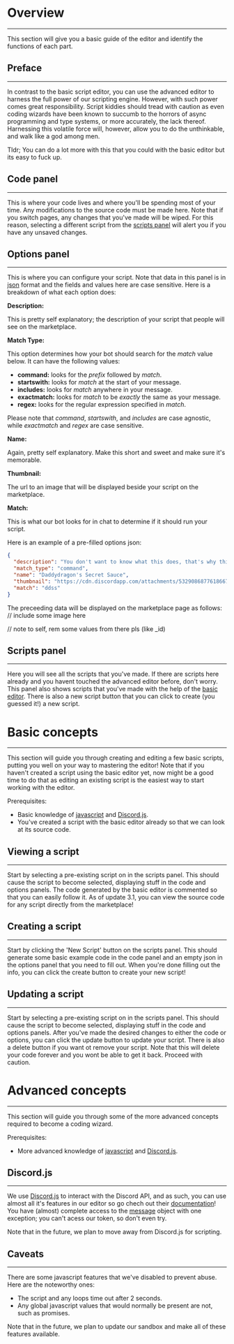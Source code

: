 # Overview
***

This section will give you a basic guide of the editor and identify the functions of each part.

## Preface
***
In contrast to the basic script editor, you can use the advanced editor to harness the full power of our scripting engine. However, with such power comes great responsibility. Script kiddies should tread with caution as even coding wizards have been known to succumb to the horrors of async programming and type systems, or more accurately, the lack thereof. Harnessing this volatile force will, however, allow you to do the unthinkable, and walk like a god among men.

Tldr; You can do a lot more with this that you could with the basic editor but its easy to fuck up.

## Code panel
***

This is where your code lives and where you'll be spending most of your time. Any modifications to the source code must be made here. Note that if you switch pages, any changes that you've made will be wiped. For this reason, selecting a different script from the [scripts panel](#scripts-panel) will alert you if you have any unsaved changes.

## Options panel
***

This is where you can configure your script. Note that data in this panel is in [json]() format and the fields and values here are case sensitive. Here is a breakdown of what each option does:

**Description:**

This is pretty self explanatory; the description of your script that people will see on the marketplace.

**Match Type:**

This option determines how your bot should search for the *match* value below. It can have the following values:
- **command:** looks for the *prefix* followed by *match*.
- **startswith:** looks for *match* at the start of your message.
- **includes:** looks for *match* anywhere in your message.
- **exactmatch:** looks for *match* to be *exactly* the same as your message.
- **regex:** looks for the regular expression specified in *match*.

Please note that *command*, *startswith*, and *includes* are case agnostic, while *exactmatch* and *regex* are case sensitive.

**Name:**

Again, pretty self explanatory. Make this short and sweet and make sure it's memorable.

**Thumbnail:**

The url to an image that will be displayed beside your script on the marketplace.

**Match:**

This is what our bot looks for in chat to determine if it should run your script.


Here is an example of a pre-filled options json:
```json
{
  "description": "You don't want to know what this does, that's why this description is useless.",
  "match_type": "command",
  "name": "Daddydragon's Secret Sauce",
  "thumbnail": "https://cdn.discordapp.com/attachments/532908687761866753/536883628651577345/ass.png",
  "match": "ddss"
}
```

The preceeding data will be displayed on the marketplace page as follows:
// include some image here

// note to self, rem some values from there pls (like _id)

## Scripts panel
***

Here you will see all the scripts that you've made. If there are scripts here already and you havent touched the advanced editor before, don't worry. This panel also shows scripts that you've made with the help of the [basic editor](). There is also a new script button that you can click to create (you guessed it!) a new script.

# Basic concepts
***

This section will guide you through creating and editing a few basic scripts, putting you well on your way to mastering the editor! Note that if you haven't created a script using the basic editor yet, now might be a good time to do that as editing an existing script is the easiest way to start working with the editor.

Prerequisites:
- Basic knowledge of [javascript]() and [Discord.js]().
- You've created a script with the basic editor already so that we can look at its source code.

## Viewing a script
***

Start by selecting a pre-existing script on in the scripts panel. This should cause the script to become selected, displaying stuff in the code and options panels. The code generated by the basic editor is commented so that you can easily follow it. As of update 3.1, you can view the source code for any script directly from the marketplace!

## Creating a script
***

Start by clicking the 'New Script' button on the scripts panel. This should generate some basic example code in the code panel and an empty json in the options panel that you need to fill out. When you're done filling out the info, you can click the create button to create your new script!

## Updating a script
***

Start by selecting a pre-existing script on in the scripts panel. This should cause the script to become selected, displaying stuff in the code and options panels. After you've made the desired changes to either the code or options, you can click the update button to update your script. There is also a delete button if you want ot remove your script. Note that this will delete your code forever and you wont be able to get it back. Proceed with caution.

# Advanced concepts
***

This section will guide you through some of the more advanced concepts required to become a coding wizard.

Prerequisites:
- More advanced knowledge of [javascript]() and [Discord.js]().

## Discord.js
***

We use [Discord.js]() to interact with the Discord API, and as such, you can use almost all it's features in our editor so go chech out their [documentation]()! You have (almost) complete access to the [message]() object with one exception; you can't acess our token, so don't even try.

Note that in the future, we plan to move away from Discord.js for scripting.

## Caveats
***

There are some javascript features that we've disabled to prevent abuse. Here are the noteworthy ones:
- The script and any loops time out after 2 seconds.
- Any global javascript values that would normally be present are not, such as promises.

Note that in the future, we plan to update our sandbox and make all of these features available.
